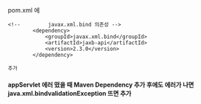 pom.xml 에 
```
<!--   		 javax.xml.bind 의존성 -->
		<dependency>
			<groupId>javax.xml.bind</groupId>
			<artifactId>jaxb-api</artifactId>
			<version>2.3.0</version>
 		</dependency>
```
    추가
#### appServlet 에러 떴을 때 Maven Dependency 추가 후에도 에러가 나면 java.xml.bindvalidationException 뜨면 추가
